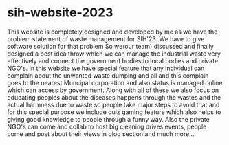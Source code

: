 # sih-website-2023

This website is completely designed and developed by me as we have the problem statement of waste management for SIH'23. We have to give software solution for that problem So we(our team) discussed and finally designed a best idea throw which we can manage the industrial waste very effectively and connect the government bodies to local bodies and private NGO's. In this website we have special feature that any individual can complain about the unwanted waste dumping and all and this complain goes to the nearest Muncipal corporation and also status is managed online which can access by government. Along with all of these we also focus on educating peoples about the diseases happens through the wastes and the actual harmness due to waste so people take major steps to avoid that and for this special purpose we include quiz gaming feature which also helps to giving good knowledge to people through a funny way. Also the private NGO's can come and collab to host big cleaning drives events, people come and post about their views in blog section and much more...
